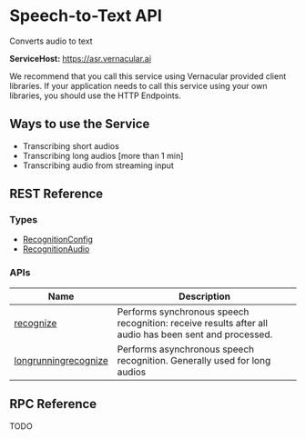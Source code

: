 # Speech-to-Text API
Converts audio to text

**ServiceHost:** https://asr.vernacular.ai

We recommend that you call this service using Vernacular provided client libraries. If your application needs to call this service using your own libraries, you should use the HTTP Endpoints.


## Ways to use the Service
- Transcribing short audios
- Transcribing long audios [more than 1 min]
- Transcribing audio from streaming input


## REST Reference
### Types
- [RecognitionConfig](docs/types/RecognitionConfig.md)
- [RecognitionAudio](docs/types/RecognitionAudio.md)

### APIs
| Name | Description |
|--|--|
| [recognize](docs/api_reference/Recognize.md) | Performs synchronous speech recognition: receive results after all audio has been sent and processed. |
| [longrunningrecognize](docs/api_reference/LongRunningRecognize.md) | Performs asynchronous speech recognition. Generally used for long audios |


## RPC Reference

TODO